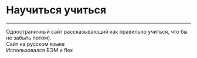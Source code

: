 # Научиться учиться
-------------------
Одностраничный сайт рассказывающий как правильно учиться, что бы не забыть потом).  
Сайт на русском языке  
Использовался БЭМ и flex